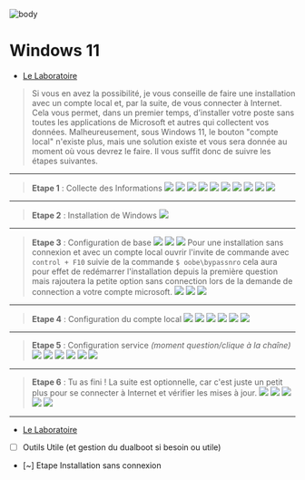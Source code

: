 ![body](https://banzaihobby.com/cdn/shop/files/Aoshima_Initial_D_Takumi_Fujiwara_AE86_Trueno_Project_D_Specification_-_BanzaiHobby-254450.jpg?v=1717061182&width=1100)

# **Windows 11**

- [Le Laboratoire](./Docs.md)

> Si vous en avez la possibilité, je vous conseille de faire une installation avec un compte local et, par la suite, de vous connecter à Internet. Cela vous permet, dans un premier temps, d’installer votre poste sans toutes les applications de Microsoft et autres qui collectent vos données. Malheureusement, sous Windows 11, le bouton "compte local" n'existe plus, mais une solution existe et vous sera donnée au moment où vous devrez le faire. Il vous suffit donc de suivre les étapes suivantes.

---

> **Etape 1** : Collecte des Informations
![](./CC/Win11/1.png)
![](./CC/Win11/2.png)
![](./CC/Win11/3.png)
![](./CC/Win11/4.png)
![](./CC/Win11/5.png)
![](./CC/Win11/6.png)
![](./CC/Win11/7.png)
![](./CC/Win11/8.png)
![](./CC/Win11/9.png)
![](./CC/Win11/10.png)

---

> **Etape 2** : Installation de Windows
![](./CC/Win11/11.png)

---

> **Etape 3** : Configuration de base
![](./CC/Win11/12.png)
![](./CC/Win11/13.png)
![](./CC/Win11/14.png)
>Pour une installation sans connexion et avec un compte local ouvrir l'invite de commande avec `control + F10` suivie de la commande `$ oobe\bypassnro` cela aura pour effet de redémarrer l'installation depuis la première question mais rajoutera la petite option sans connection lors de la demande de connection a votre compte microsoft.
![](./CC/Win11/16.png)
![](./CC/Win11/17.png)
![](./CC/Win11/18.png)

---

> **Etape 4** : Configuration du compte local
![](./CC/Win11/19.png)
![](./CC/Win11/20.png)
![](./CC/Win11/21.png)
![](./CC/Win11/22.png)
![](./CC/Win11/23.png)
![](./CC/Win11/24.png)

---

> **Etape 5** : Configuration service *(moment question/clique à la chaîne)*
![](./CC/Win11/25.png)
![](./CC/Win11/26.png)
![](./CC/Win11/27.png)
![](./CC/Win11/28.png)
![](./CC/Win11/29.png)
![](./CC/Win11/30.png)

---

> **Etape 6** : Tu as fini ! La suite est optionnelle, car c'est juste un petit plus pour se connecter à Internet et vérifier les mises à jour.
![](./CC/Win11/31.png)
![](./CC/Win11/32.png)
![](./CC/Win11/33.png)
![](./CC/Win11/34.png)
![](./CC/Win11/35.png)

---
- [Le Laboratoire](./Docs.md)
- [ ] Outils Utile (et gestion du dualboot si besoin ou utile)
- [~] Etape Installation sans connexion